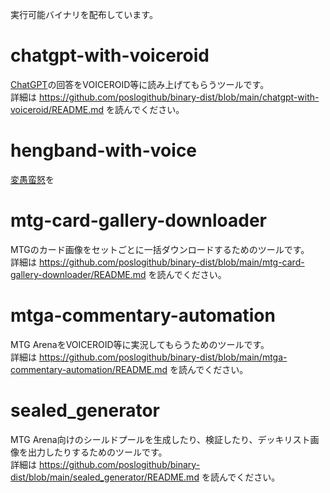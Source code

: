実行可能バイナリを配布しています。

# chatgpt-with-voiceroid

[ChatGPT](https://openai.com/blog/chatgpt/)の回答をVOICEROID等に読み上げてもらうツールです。<br />
詳細は https://github.com/poslogithub/binary-dist/blob/main/chatgpt-with-voiceroid/README.md を読んでください。<br />

# hengband-with-voice

[変愚蛮怒](https://hengband.github.io/)を

# mtg-card-gallery-downloader

MTGのカード画像をセットごとに一括ダウンロードするためのツールです。<br />
詳細は https://github.com/poslogithub/binary-dist/blob/main/mtg-card-gallery-downloader/README.md を読んでください。<br />

# mtga-commentary-automation

MTG ArenaをVOICEROID等に実況してもらうためのツールです。<br />
詳細は https://github.com/poslogithub/binary-dist/blob/main/mtga-commentary-automation/README.md を読んでください。<br />

# sealed_generator

MTG Arena向けのシールドプールを生成したり、検証したり、デッキリスト画像を出力したりするためのツールです。<br />
詳細は https://github.com/poslogithub/binary-dist/blob/main/sealed_generator/README.md を読んでください。<br />

